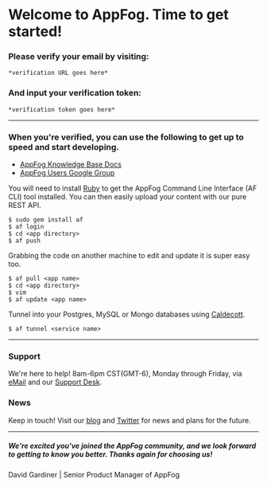 # Welcome to AppFog. Time to get started!
### Please verify your email by visiting:
```
*verification URL goes here*
```
### And input your verification token:
```
*verification token goes here*
```
* * *
### When you're verified, you can use the following to get up to speed and start developing.

* [AppFog Knowledge Base Docs](https://docs.appfog.com)
* [AppFog Users Google Group](https://groups.google.com/forum/#!forum/appfog-users)

You will need to install [Ruby](https://www.ruby-lang.org/en/installation) to get the AppFog Command Line Interface (AF CLI) tool installed. You can then easily upload your content with our pure REST API.

```
$ sudo gem install af
$ af login
$ cd <app directory>
$ af push
```
Grabbing the code on another machine to edit and update it is super easy too.

```
$ af pull <app name>
$ cd <app directory>
$ vim
$ af update <app name>
```
Tunnel into your Postgres, MySQL or Mongo databases using [Caldecott](https://rubygems.org/gems/caldecott).

```
$ af tunnel <service name>
```
* * *
### Support
We're here to help! 8am-6pm CST(GMT-6), Monday through Friday, via [eMail](mailto:support@appfog.com) and our [Support Desk](http://support.appfog.com).
### News
Keep in touch! Visit our [blog](http://blog.appfog.com) and [Twitter](https://twitter.com/@appfoghelp) for news and plans for the future.
* * *
##### We're excited you've joined the AppFog community, and we look forward to getting to know you better. Thanks again for choosing us!
David Gardiner | Senior Product Manager of AppFog
